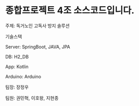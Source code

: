 # 종합프로젝트 4조 소스코드입니다.
주제: 독거노인 고독사 방지 솔루션

기술스택

  Server: SpringBoot, JAVA, JPA
  
  DB: H2_DB
  
  App: Kotlin
  
  Arduino: Arduino

팀장: 장정우

팀원: 권민혁, 이호왕, 지현종
